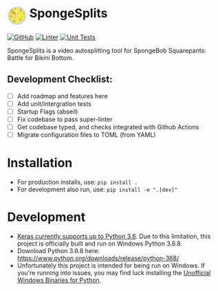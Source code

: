 <h1> <img src="res/SpongeSplits.png" alt="LiveSplit" height="45" width="45" align="top"/> SpongeSplits</h1>

[![GitHub](https://img.shields.io/github/license/velkog/SpongeSplits?color=brightgreen&label=License&logo=github&logoColor=white)](https://raw.githubusercontent.com/velkog/SpongeSplits2/master/LICENSE)
[![Linter](https://github.com/velkog/SpongeSplits2/workflows/Lint/badge.svg?color=brightgreen&label=License&logo=github&logoColor=white)](https://github.com/velkog/SpongeSplits2/actions)
[![Unit Tests](https://github.com/velkog/SpongeSplits2/workflows/Unit%20Tests/badge.svg?color=brightgreen&label=License&logo=github&logoColor=white)](https://github.com/velkog/SpongeSplits2/actions)

SpongeSplits is a video autosplitting tool for SpongeBob Squarepants: Battle for Bikini Bottom.

## Development Checklist:
- [ ] Add roadmap and features here
- [ ] Add unit/intergration tests
- [ ] Startup Flags (abseil)
- [ ] Fix codebase to pass super-linter
- [ ] Get codebase typed, and checks integrated with Github Actions
- [ ] Migrate configuration files to TOML (from YAML)

# Installation
* For production installs, use: `pip install .`
* For development also run, use: `pip install -e ".[dev]"`

# Development
* [Keras currently supports up to Python 3.6](https://github.com/keras-team/keras/issues/11690). Due to this limitation, this project is officially built and run on Windows Python 3.6.8. 
* Download Python 3.6.8 here: https://www.python.org/downloads/release/python-368/
* Unfortunately this project is intended for being run on Windows. If you're running into issues, you may find luck installing the [Unofficial Windows Binaries for Python](https://www.lfd.uci.edu/~gohlke/pythonlibs/).